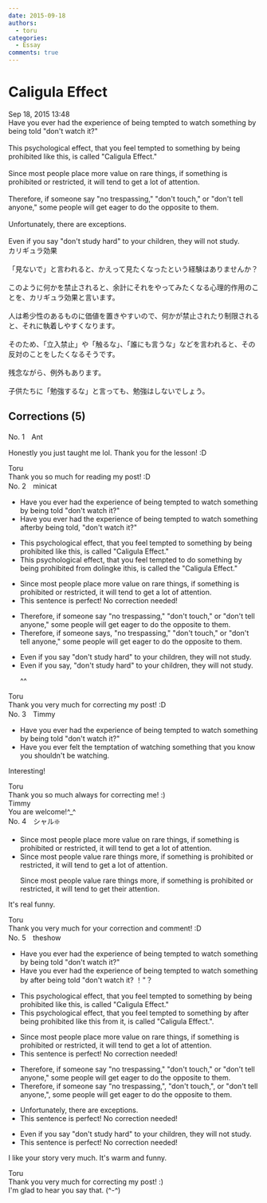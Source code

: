 ```yaml
---
date: 2015-09-18
authors:
  - toru
categories:
  - Essay
comments: true
---
```


# Caligula Effect
<div class="date">Sep 18, 2015 13:48</div>
<div id="post"><div id="body_show_ori">
Have you ever had the experience of being tempted to watch something by being told "don't watch it?"<br/><br/>This psychological effect, that you feel tempted to something by being prohibited like this, is called "Caligula Effect."<br/><br/>Since most people place more value on rare things, if something is prohibited or restricted, it will tend to get a lot of attention.<br/><br/>Therefore, if someone say "no trespassing," "don't touch," or "don't tell anyone," some people will get eager to do the opposite to them.<br/><br/>Unfortunately, there are exceptions.<br/><br/>Even if you say "don't study hard" to your children, they will not study.
</div></div>

<!-- more -->

<div id="post_ja"><div id="body_show_mo">
カリギュラ効果<br/><br/>「見ないで」と言われると、かえって見たくなったという経験はありませんか？<br/><br/>このように何かを禁止されると、余計にそれをやってみたくなる心理的作用のことを、カリギュラ効果と言います。<br/><br/>人は希少性のあるものに価値を置きやすいので、何かが禁止されたり制限されると、それに執着しやすくなります。<br/><br/>そのため、「立入禁止」や「触るな」、「誰にも言うな」などを言われると、その反対のことをしたくなるそうです。<br/><br/>残念ながら、例外もあります。<br/><br/>子供たちに「勉強するな」と言っても、勉強はしないでしょう。
</div></div>

## Corrections (5)
<div id="block"><div class="first_name"> No. 1　<span class="just_name">Ant</span></div><div id="block2">
<p class="comment_small">
 Honestly you just taught me lol. Thank you for the lesson! :D
</p>

</div><div class="name"><span class="just_name">Toru</span><br>
Thank you so much for reading my post! :D
</div>
</div>
<div id="block"><div class="first_name"> No. 2　<span class="just_name">minicat</span></div><div id="block2">
<ul class="correction_field">
<li class="incorrect">Have you ever had the experience of being tempted to watch something by being told "don't watch it?"</li>
<li class="corrected correct">
Have you ever had the experience of being tempted to watch something <span class="f_red">after</span><span class="f_gray"><span class="sline">by</span></span> being told<span class="f_red">,</span> "don't watch it?"
</li>
</ul>
<ul class="correction_field">
<li class="incorrect">This psychological effect, that you feel tempted to something by being prohibited like this, is called "Caligula Effect."</li>
<li class="corrected correct">
This psychological effect, that you feel tempted to <span class="f_red">do </span>something by being prohibited <span class="f_red">from do</span><span class="f_gray"><span class="sline">l</span></span>i<span class="f_red">ng</span><span class="f_gray"><span class="sline">ke</span></span> <span class="f_red">i</span>t<span class="f_gray"><span class="sline">his</span></span>, is called <span class="f_red">the </span>"Caligula Effect."
</li>
</ul>
<ul class="correction_field">
<li class="incorrect">Since most people place more value on rare things, if something is prohibited or restricted, it will tend to get a lot of attention.</li>
<li class="corrected perfect">This sentence is perfect! No correction needed!</li>
</ul>
<ul class="correction_field">
<li class="incorrect">Therefore, if someone say "no trespassing," "don't touch," or "don't tell anyone," some people will get eager to do the opposite to them.</li>
<li class="corrected correct">
Therefore, if someone say<span class="f_red">s,</span> "no trespassing," "don't touch," or "don't tell anyone," some people will get eager to do the opposite<span class="f_gray"><span class="sline"> to them</span></span>.
</li>
</ul>
<ul class="correction_field">
<li class="incorrect">Even if you say "don't study hard" to your children, they will not study.</li>
<li class="corrected correct">
Even if you say<span class="f_red">,</span> "don't study hard" to your children, they will not study.
<p class="correction_comment">^^</p>
</li>
</ul>
</div><div class="name"><span class="just_name">Toru</span><br>
Thank you very much for correcting my post! :D
</div>
</div>
<div id="block"><div class="first_name"> No. 3　<span class="just_name">Timmy</span></div><div id="block2">
<ul class="correction_field">
<li class="incorrect">Have you ever had the experience of being tempted to watch something by being told "don't watch it?"</li>
<li class="corrected correct">
Have you ever <span class="f_blue">felt the</span> temptation of watch<span class="f_blue">ing</span> something <span class="f_blue">that you know you shouldn't be</span> watch<span class="f_blue">ing</span>.
</li>
</ul>
<p class="comment_small">
 Interesting!
</p>

</div><div class="name"><span class="just_name">Toru</span><br>
Thank you so much always for correcting me! :)
</div>
<div class="name"><span class="just_name">Timmy</span><br>
You are welcome!^_^
</div>
</div>
<div id="block"><div class="first_name"> No. 4　<span class="just_name">シャル❇️</span></div><div id="block2">
<ul class="correction_field">
<li class="incorrect">Since most people place more value on rare things, if something is prohibited or restricted, it will tend to get a lot of attention.</li>
<li class="corrected correct">
Since most people value rare things more, if something is prohibited or restricted, it will tend to get a lot of attention.
<p class="correction_comment">Since most people value rare things more, if something is prohibited or restricted, it will tend to get their attention.</p>
</li>
</ul>
<p class="comment_small">
 It's real funny.
</p>

</div><div class="name"><span class="just_name">Toru</span><br>
Thank you very much for your correction and comment! :D
</div>
</div>
<div id="block"><div class="first_name"> No. 5　<span class="just_name">theshow</span></div><div id="block2">
<ul class="correction_field">
<li class="incorrect">Have you ever had the experience of being tempted to watch something by being told "don't watch it?"</li>
<li class="corrected correct">
Have you ever had the experience of being tempted to watch something <span class="f_red"><span class="sline">by</span></span> <span class="f_red">after </span>being told "don't watch it<span class="f_red"><span class="sline">? </span>！</span>"<span class="f_red">？</span>
</li>
</ul>
<ul class="correction_field">
<li class="incorrect">This psychological effect, that you feel tempted to something by being prohibited like this, is called "Caligula Effect."</li>
<li class="corrected correct">
This psychological effect, that you feel tempted to something<span class="f_red"><span class="sline"> by </span>after<span class="sline"> being </span></span>prohibited <span class="f_red"><span class="sline">like this</span></span> <span class="f_red">from it</span>, is called "Caligula Effect<span class="sline"><span class="f_red">.</span></span>"<span class="f_red">.</span>
</li>
</ul>
<ul class="correction_field">
<li class="incorrect">Since most people place more value on rare things, if something is prohibited or restricted, it will tend to get a lot of attention.</li>
<li class="corrected perfect">This sentence is perfect! No correction needed!</li>
</ul>
<ul class="correction_field">
<li class="incorrect">Therefore, if someone say "no trespassing," "don't touch," or "don't tell anyone," some people will get eager to do the opposite to them.</li>
<li class="corrected correct">
Therefore, if someone say "no trespassing<span class="f_red"><span class="sline">,</span></span>"<span class="f_red">,</span> "don't touch<span class="f_red"><span class="sline">,</span></span>"<span class="f_red">, </span>or "don't tell anyone<span class="f_red"><span class="sline">,</span></span>"<span class="f_red">,</span> some people will get eager to do the opposite <span class="f_red"><span class="sline">to them</span></span>.
</li>
</ul>
<ul class="correction_field">
<li class="incorrect">Unfortunately, there are exceptions.</li>
<li class="corrected perfect">This sentence is perfect! No correction needed!</li>
</ul>
<ul class="correction_field">
<li class="incorrect">Even if you say "don't study hard" to your children, they will not study.</li>
<li class="corrected perfect">This sentence is perfect! No correction needed!</li>
</ul>
<p class="comment_small">
 I like your story very much. It's warm and funny.
</p>

</div><div class="name"><span class="just_name">Toru</span><br>
Thank you very much for correcting my post! :)<br/>I'm glad to hear you say that. (^-^)
</div>
</div>
